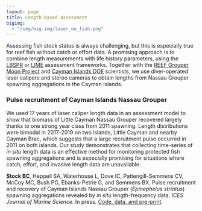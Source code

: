 ```yaml
---
layout: page
title: Length-based assessment
bigimg:
  - "/img/big-img/laser_on_fish.png"
---
```


Assessing fish stock status is always challenging, but this is especially true for reef fish without catch or effort data. A promising approach is to combine length measurements with life history parameters, using the [LBSPR](http://adrianhordyk.com/LBSPR/) or [LIME](https://github.com/merrillrudd/LIME) assessment frameworks. Together with the [REEF Grouper Moon Project](http://www.reef.org/groupermoonproject) and [Cayman Islands DOE](http://doe.ky/) scientists, we use diver-operated laser calipers and stereo cameras to obtain lengths from Nassau Grouper spawning aggregations in the Cayman Islands.

### Pulse recruitment of Cayman Islands Nassau Grouper

We used 17 years of laser caliper length data in an assessment model to show that biomass of Little Cayman Nassau Grouper recovered largely thanks to one strong year class from 2011 spawning. Length distributions were bimodal in 2017-2019 on two islands, Little Cayman and nearby Cayman Brac, which suggests that a large recruitment pulse occurred in 2011 on both islands. Our study demonstrates that collecting time-series of *in situ* length data is an effective method for monitoring protected fish spawning aggregations and is especially promising for situations where catch, effort, and invasive length data are unavailable.

**Stock BC**, Heppell SA, Waterhouse L, Dove IC, Pattengill-Semmens CV, McCoy MC, Bush PG, Ebanks-Petrie G, and Semmens BX. Pulse recruitment and recovery of Cayman Islands Nassau Grouper (*Epinephelus striatus*) spawning aggregations revealed by *in situ* length-frequency data. *ICES Journal of Marine Science*. In press. [Code, data, and pre-print](https://github.com/brianstock/cayman-grouper-assess).
